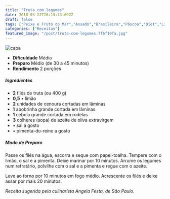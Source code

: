 ```yaml
---
title: "Truta com legumes"
date: 2018-03-22T20:13:13.092Z
draft: false
tags: ["Peixe e Fruto do Mar","Assado","Brasileira","Páscoa","Diet","Light","Peixes","Peixes e frutos do mar"]
categories: ["Receitas"]
featured_image: "/post/truta-com-legumes.7f6f10fa.jpg"
---
```


![capa](/post/truta-com-legumes.7f6f10fa.jpg)

*   **Dificuldade** Médio
*   **Preparo** Médio (de 30 a 45 minutos)
*   **Rendimento** 2 porções

##### Ingredientes

*   **2** filés de truta (ou 400 g)
*   **0,5** • limão
*   **2** unidades de cenoura cortadas em lâminas
*   **1** abobrinha grande cortada em lâminas
*   **1** cebola grande cortada em rodelas
*   **3** colheres (sopa) de azeite de oliva extravirgem
*   • sal a gosto
*   • pimenta-do-reino a gosto

##### Modo de Preparo

Passe os filés na água, escorra e seque com papel-toalha. Tempere com o limão, o sal e a pimenta. Deixe marinar por 10 minutos. Arrume os legumes num refratário, polvilhe com o sal e a pimenta e regue com o azeite.

Leve ao forno por 10 minutos em fogo médio. Acrescente os filés e deixe assar por mais 20 minutos.

_Receita sugerida pela culinarista Angela Festa, de São Paulo._
